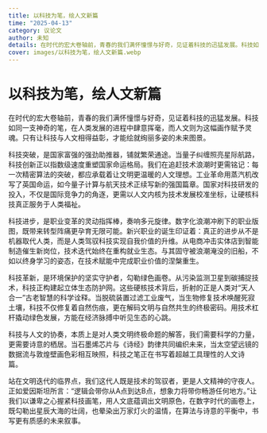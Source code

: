 ```yaml
---
title: 以科技为笔，绘人文新篇
time: "2025-04-13"
category: 议论文
author: 未知
details: 在时代的宏大卷轴前，青春的我们满怀憧憬与好奇，见证着科技的迅猛发展。科技如同一支神奇的笔，在人类发展的进程中肆意挥毫，而人文则为这幅画作赋予灵魂。只有让科技与人文相得益彰，才能绘就绚丽多姿的未来图景。
cover: images/以科技为笔，绘人文新篇.webp
---
```


# 以科技为笔，绘人文新篇

在时代的宏大卷轴前，青春的我们满怀憧憬与好奇，见证着科技的迅猛发展。科技如同一支神奇的笔，在人类发展的进程中肆意挥毫，而人文则为这幅画作赋予灵魂。只有让科技与人文相得益彰，才能绘就绚丽多姿的未来图景。      

科技突破，是国家富强的强劲助推器，铺就繁荣通途。当量子纠缠照亮星际航路，科技创新正以指数级速度重塑国家命运格局。我们在追赶技术浪潮时更需铭记：每一次精密算法的突破，都应承载着让文明更温暖的人文理想。工业革命用蒸汽机改写了英国命运，如今量子计算与航天技术正续写新的强国篇章。国家对科技研发的投入，不仅是国际竞争力的角逐，更需以人文内核为技术发展校准坐标，让硬核科技真正服务于人类福祉。      

科技进步，是职业变革的灵动指挥棒，奏响多元旋律。数字化浪潮冲刷下的职业版图，既带来转型阵痛更孕育无限可能。新兴职业的诞生印证着：真正的进步从不是机器取代人类，而是人类驾驭科技实现自我价值的升维。从电商冲击实体店到智能制造催生新岗位，技术迭代始终在重构就业生态。与其固守被浪潮淹没的旧船，不如以终身学习的姿态，在技术赋能中完成职业价值的涅槃重生。      

科技革新，是环境保护的坚实守护者，勾勒绿色画卷。从污染监测卫星到碳捕捉技术，科技正构建起立体生态防护网。这些硬核技术背后，折射的正是人类对“天人合一”古老智慧的科学诠释。当脱硫装置过滤工业废气，当生物修复技术唤醒死寂土壤，科技不仅修复着自然伤痕，更在解码文明与自然共生的终极密码。用技术杠杆撬动绿色发展，方能在经济脉搏中听见生态的心跳。      

科技与人文的协奏，本质上是对人类文明终极命题的解答，我们需要科学的力量，更需要诗意的栖居。当石墨烯芯片与《诗经》韵律共同编织未来，当太空望远镜的数据流与敦煌壁画色彩相互映照，科技之笔正在书写着超越工具理性的人文诗篇。      

站在文明迭代的临界点，我们这代人既是技术的驾驭者，更是人文精神的守夜人。正如爱因斯坦所言：“逻辑会带你从A点到达B点，想象力将带你畅游任何地方。”让我们以谦卑之心握紧科技画笔，用人文底蕴调出文明原色，在数字时代的画卷上，既勾勒出星辰大海的壮阔，也晕染出万家灯火的温情，在算法与诗意的平衡中，书写更有质感的未来叙事。 